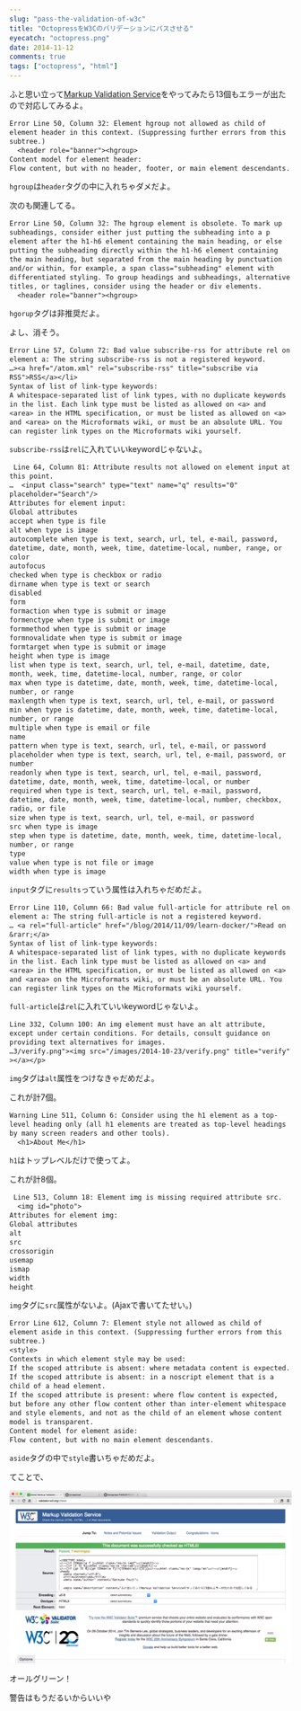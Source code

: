 ```yaml
---
slug: "pass-the-validation-of-w3c"
title: "OctopressをW3Cのバリデーションにパスさせる"
eyecatch: "octopress.png"
date: 2014-11-12
comments: true
tags: ["octopress", "html"]
---
```


ふと思い立って[Markup Validation Service](http://validator.w3.org/)をやってみたら13個もエラーが出たので対応してみるよ。

<!-- more -->

    Error Line 50, Column 32: Element hgroup not allowed as child of element header in this context. (Suppressing further errors from this subtree.)
      <header role="banner"><hgroup>
    Content model for element header:
    Flow content, but with no header, footer, or main element descendants.

`hgroup`は`header`タグの中に入れちゃダメだよ。

次のも関連してる。

    Error Line 50, Column 32: The hgroup element is obsolete. To mark up subheadings, consider either just putting the subheading into a p element after the h1-h6 element containing the main heading, or else putting the subheading directly within the h1-h6 element containing the main heading, but separated from the main heading by punctuation and/or within, for example, a span class="subheading" element with differentiated styling. To group headings and subheadings, alternative titles, or taglines, consider using the header or div elements.
      <header role="banner"><hgroup>

`hgorup`タグは非推奨だよ。

よし、消そう。

    Error Line 57, Column 72: Bad value subscribe-rss for attribute rel on element a: The string subscribe-rss is not a registered keyword.
    …><a href="/atom.xml" rel="subscribe-rss" title="subscribe via RSS">RSS</a></li>
    Syntax of list of link-type keywords:
    A whitespace-separated list of link types, with no duplicate keywords in the list. Each link type must be listed as allowed on <a> and <area> in the HTML specification, or must be listed as allowed on <a> and <area> on the Microformats wiki, or must be an absolute URL. You can register link types on the Microformats wiki yourself.

`subscribe-rss`は`rel`に入れていいkeywordじゃないよ。

     Line 64, Column 81: Attribute results not allowed on element input at this point.
    …  <input class="search" type="text" name="q" results="0" placeholder="Search"/>
    Attributes for element input:
    Global attributes
    accept when type is file
    alt when type is image
    autocomplete when type is text, search, url, tel, e-mail, password, datetime, date, month, week, time, datetime-local, number, range, or color
    autofocus
    checked when type is checkbox or radio
    dirname when type is text or search
    disabled
    form
    formaction when type is submit or image
    formenctype when type is submit or image
    formmethod when type is submit or image
    formnovalidate when type is submit or image
    formtarget when type is submit or image
    height when type is image
    list when type is text, search, url, tel, e-mail, datetime, date, month, week, time, datetime-local, number, range, or color
    max when type is datetime, date, month, week, time, datetime-local, number, or range
    maxlength when type is text, search, url, tel, e-mail, or password
    min when type is datetime, date, month, week, time, datetime-local, number, or range
    multiple when type is email or file
    name
    pattern when type is text, search, url, tel, e-mail, or password
    placeholder when type is text, search, url, tel, e-mail, password, or number
    readonly when type is text, search, url, tel, e-mail, password, datetime, date, month, week, time, datetime-local, or number
    required when type is text, search, url, tel, e-mail, password, datetime, date, month, week, time, datetime-local, number, checkbox, radio, or file
    size when type is text, search, url, tel, e-mail, or password
    src when type is image
    step when type is datetime, date, month, week, time, datetime-local, number, or range
    type
    value when type is not file or image
    width when type is image

`input`タグに`results`っていう属性は入れちゃだめだよ。

    Error Line 110, Column 66: Bad value full-article for attribute rel on element a: The string full-article is not a registered keyword.
    … <a rel="full-article" href="/blog/2014/11/09/learn-docker/">Read on &rarr;</a>
    Syntax of list of link-type keywords:
    A whitespace-separated list of link types, with no duplicate keywords in the list. Each link type must be listed as allowed on <a> and <area> in the HTML specification, or must be listed as allowed on <a> and <area> on the Microformats wiki, or must be an absolute URL. You can register link types on the Microformats wiki yourself.

`full-article`は`rel`に入れていいkeywordじゃないよ。

    Line 332, Column 100: An img element must have an alt attribute, except under certain conditions. For details, consult guidance on providing text alternatives for images.
    …3/verify.png"><img src="/images/2014-10-23/verify.png" title="verify" ></a></p>

`img`タグは`alt`属性をつけなきゃだめだよ。

これが計7個。

    Warning Line 511, Column 6: Consider using the h1 element as a top-level heading only (all h1 elements are treated as top-level headings by many screen readers and other tools).
      <h1>About Me</h1>

`h1`はトップレベルだけで使ってよ。

これが計8個。

     Line 513, Column 18: Element img is missing required attribute src.
      <img id="photo">
    Attributes for element img:
    Global attributes
    alt
    src
    crossorigin
    usemap
    ismap
    width
    height

`img`タグに`src`属性がないよ。(Ajaxで書いてたせい。)

    Error Line 612, Column 7: Element style not allowed as child of element aside in this context. (Suppressing further errors from this subtree.)
    <style>
    Contexts in which element style may be used:
    If the scoped attribute is absent: where metadata content is expected.
    If the scoped attribute is absent: in a noscript element that is a child of a head element.
    If the scoped attribute is present: where flow content is expected, but before any other flow content other than inter-element whitespace and style elements, and not as the child of an element whose content model is transparent.
    Content model for element aside:
    Flow content, but with no main element descendants.

`aside`タグの中で`style`書いちゃだめだよ。


てことで、

[<img src="/images/2014-11-12/green.png" class="image" alt="green">](/images/2014-11-12/green.png)

オールグリーン！

警告はもうだるいからいいや
